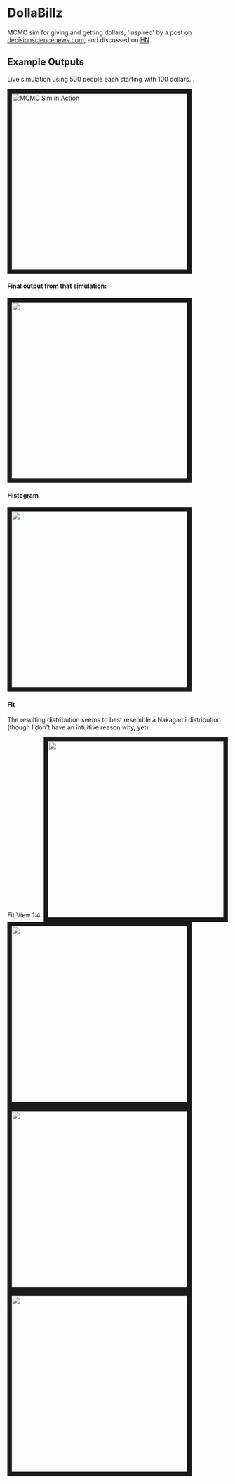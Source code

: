 # DollaBillz
MCMC sim for giving and getting dollars, 'inspired' by a post on <a href="http://www.decisionsciencenews.com/2017/06/19/counterintuitive-problem-everyone-room-keeps-giving-dollars-random-others-youll-never-guess-happens-next/">decisionsciencenews.com</a>, and discussed on <a href="https://news.ycombinator.com/item?id=14729400" target="_blank">HN</a>.


## Example Outputs
Live simulation using 500 people each starting with 100 dollars...

<a href="https://streamable.com/s/emhsz/mduuor" target="_blank"><img src="http://neuralnet.work/s/dollarfunz/Fig1.png" 
alt="MCMC Sim in Action" width="400" border="10" /></a>


#### Final output from that simulation:

<img src="http://neuralnet.work/s/dollarfunz/Fig2.png" width="400" border="10" />

#### Histogram

<img src="http://neuralnet.work/s/dollarfunz/Fig3.png" width="400" border="10" />


#### Fit

The resulting distribution seems to best resemble a Nakagami distribution (though I don't have an intuitive reason why, yet). 

Fit View 1:4:
<img src="http://neuralnet.work/s/dollarfunz/Fig4.png" width="400" border="10" />
<img src="http://neuralnet.work/s/dollarfunz/Fig5.png" width="400" border="10" />
<img src="http://neuralnet.work/s/dollarfunz/Fig6.png" width="400" border="10" />
<img src="http://neuralnet.work/s/dollarfunz/Fig7.png" width="400" border="10" />

